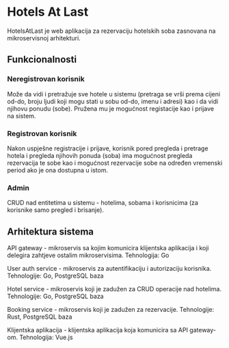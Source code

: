 # Hotels At Last
HotelsAtLast je web aplikacija za rezervaciju hotelskih soba zasnovana na mikroservisnoj arhitekturi.

## Funkcionalnosti

### Neregistrovan korisnik
Može da vidi i pretražuje sve hotele u sistemu (pretraga se vrši prema cijeni od-do, broju ljudi koji mogu stati u sobu od-do, imenu i adresi) kao i da vidi njihovu ponudu (sobe). Pružena mu je mogućnost registacije kao i prijave na sistem.

### Registrovan korisnik
Nakon uspješne registracije i prijave, korisnik pored pregleda i pretrage hotela i pregleda njihovih ponuda (soba) ima mogućnost pregleda rezervacija te sobe kao i mogućnost rezervacije sobe na određen vremenski period ako je ona dostupna u istom.

### Admin
CRUD nad entitetima u sistemu - hotelima, sobama i korisnicima (za korisnike samo pregled i brisanje).

## Arhitektura sistema

API gateway - mikroservis sa kojim komunicira klijentska aplikacija i koji delegira zahtjeve ostalim mikroservisima. Tehnologija: Go

User auth service - mikroservis za autentifikaciju i autorizaciju korisnika. Tehnologije: Go, PostgreSQL baza

Hotel service - mikroservis koji je zadužen za CRUD operacije nad hotelima. Tehnologije: Go, PostgreSQL baza

Booking service - mikroservis koji je zadužen za rezervacije. Tehnologije: Rust, PostgreSQL baza

Klijentska aplikacija - klijentska aplikacija koja komunicira sa API gateway-om. Tehnologija: Vue.js
